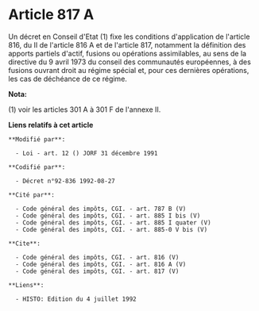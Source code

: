 # Article 817 A

Un décret en Conseil d'Etat (1) fixe les conditions d'application de l'article 816, du II de l'article 816 A et de l'article
817, notamment la définition des apports partiels d'actif, fusions ou opérations assimilables, au sens de la directive du 9
avril 1973 du conseil des communautés européennes, à des fusions ouvrant droit au régime spécial et, pour ces dernières
opérations, les cas de déchéance de ce régime.

**Nota:**

(1) voir les articles 301 A à 301 F de l'annexe II.

**Liens relatifs à cet article**

	**Modifié par**:

	  - Loi - art. 12 () JORF 31 décembre 1991

	**Codifié par**:

	  - Décret n°92-836 1992-08-27

	**Cité par**:

	  - Code général des impôts, CGI. - art. 787 B (V)
	  - Code général des impôts, CGI. - art. 885 I bis (V)
	  - Code général des impôts, CGI. - art. 885 I quater (V)
	  - Code général des impôts, CGI. - art. 885-0 V bis (V)

	**Cite**:

	  - Code général des impôts, CGI. - art. 816 (V)
	  - Code général des impôts, CGI. - art. 816 A (V)
	  - Code général des impôts, CGI. - art. 817 (V)

	**Liens**:

	  - HISTO: Edition du 4 juillet 1992
